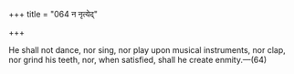 +++
title = "064 न नृत्येद्"

+++

He shall not dance, nor sing, nor play upon musical instruments, nor clap, nor grind his teeth, nor, when satisfied, shall he create enmity.—(64)